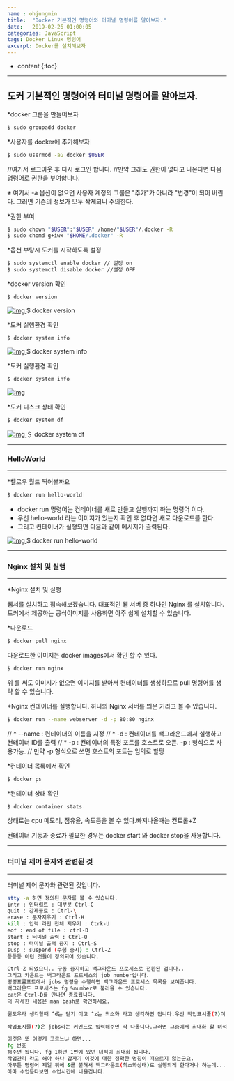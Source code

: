 ```yaml
---
name : ohjungmin
title:  "Docker 기본적인 명령어와 터미널 명령어를 알아보자."
date:   2019-02-26 01:00:05
categories: JavaScript
tags: Docker Linux 명령어
excerpt: Docker를 설치해보자
---
```


* content
{:toc}
---

## 도커 기본적인 명령어와 터미널 명령어를  알아보자.

*docker 그룹을 만들어보자

```bash
$ sudo groupadd docker
```



*사용자를 docker에 추가해보자

```bash
$ sudo usermod -aG docker $USER
```

//여기서 로그아웃 후 다시 로그인 합니다.
//만약 그래도 권한이 없다고 나온다면 다음 명령어로 권한을 부여합니다.

※ 여기서 -a 옵션이 없으면 사용자 계정의 그룹은  "추가"가 아니라 "변경"이 되어 버린다. 그러면 기존의 정보가 모두 삭제되니 주의한다.



*권한 부여

```bash
$ sudo chown "$USER":"$USER" /home/"$USER"/.docker -R
$ sudo chomd g+iwx "$HOME/.docker" -R
```



*옵션 부탕시 도커를 시작하도록 설정

```bash
$ sudo systemctl enable docker // 설정 on
$ sudo systemctl disable docker //설정 OFF
```



*docker version 확인

```bash
$ docker version
```

[![img](https://postfiles.pstatic.net/MjAxOTAyMTVfMTMz/MDAxNTUwMTkzNzE0OTEx.jlCLi5ifJrn18PYyZLE_8Qbl-A2Y9700ozUSCfcy01Yg.Nj0nLKFVy78TcynnCfEctxG6Z5FKKyGHcJqtuLQnOSUg.PNG.bdkk0209/image.png?type=w580)                                 ](https://blog.naver.com/PostList.nhn?blogId=bdkk0209&widgetTypeCall=true&directAccess=true#)$ docker version



*도커 실행환경 확인 

```bash
$ docker system info
```

[![img](https://postfiles.pstatic.net/MjAxOTAyMTVfMjIz/MDAxNTUwMTkyMzkyMzgz.ZQZnlLvodT7Irrv-5giMDwQx1ZbB4wdozsEn7vIfX-cg.kmAVqkPjyYskVYHqW1WS5jR0GRDwh_OqMxlpIoBONt8g.PNG.bdkk0209/image.png?type=w580)                                 ](https://blog.naver.com/PostList.nhn?blogId=bdkk0209&widgetTypeCall=true&directAccess=true#)$ docker system info



*도커 실행환경 확인 

```bash
$ docker system info
```

[![img](https://postfiles.pstatic.net/MjAxOTAyMTVfMjIz/MDAxNTUwMTkyMzkyMzgz.ZQZnlLvodT7Irrv-5giMDwQx1ZbB4wdozsEn7vIfX-cg.kmAVqkPjyYskVYHqW1WS5jR0GRDwh_OqMxlpIoBONt8g.PNG.bdkk0209/image.png?type=w580)](https://blog.naver.com/PostList.nhn?blogId=bdkk0209&widgetTypeCall=true&directAccess=true#)



*도커 디스크 상태 확인

```bash
$ docker system df
```

[![img](https://postfiles.pstatic.net/MjAxOTAyMTVfMyAg/MDAxNTUwMTkzOTI2MTky.ySjRskeBNM-fVql8X5otb35yBO5xbOnEDsq6yVSSO0gg.gL_CtSZ_691RNGP-TGxeUDJpl9OUfupWSYftFtz1TS0g.PNG.bdkk0209/image.png?type=w580)                                 ](https://blog.naver.com/PostList.nhn?blogId=bdkk0209&widgetTypeCall=true&directAccess=true#)＄ docker system df



---
### HelloWorld
---

*헬로우 월드 찍어볼까요

```bash
$ docker run hello-world
```

- docker run 명령어는 컨테이너를 새로 만들고 실행까지 하는 명령어 이다.
- 우선 hello-world 라는 이미지가 있는지 확인 후 없다면 새로 다운로드를 한다. 
- 그리고 컨테이너가 실행되면 다음과 같이 메시지가 출력된다.

[![img](https://postfiles.pstatic.net/MjAxOTAyMTVfMjcz/MDAxNTUwMTk0OTk3MjI0.QsJgtGGMDzyoex9MlvkKj-fpwDAKS8G9vQQLtACTKNYg.wjaVSN4AyyEIbj4Ryl2vCpu305RA9-o7k4RhLOZVNdUg.PNG.bdkk0209/image.png?type=w580)                                 ](https://blog.naver.com/PostList.nhn?blogId=bdkk0209&widgetTypeCall=true&directAccess=true#)$ docker run hello-world



---
### Nginx 설치 및 실행
---

*Nginx 설치 및 실행

웹서를 설치하고 접속해보겠습니다. 대표적인 웹 서버 중 하나인  Nginx 를 설치합니다. 도커에서 제공하는 공식이미지를 사용하면 아주 쉽게 설치할 수 있습니다.



*다운로드

```bash
$ docker pull nginx
```

다운로드한 이미지는 docker images에서 확인 할 수 있다.

```bash
$ docker run nginx
```

위 를 써도 이미지가 없으면 이미지를 받아서 컨테이너를 생성하므로 pull 명령어를 생략 할 수 있습니다.



*Nginx 컨테이너를 실행합니다. 하나의 Nginx 서버를 띄운 거라고 볼 수 있습니다.

```bash
$ docker run --name webserver -d -p 80:80 nginx
```

// * --name  : 컨테이너의 이름을 지정
// * -d : 컨테이너를 백그라운드에서 실행하고 컨테이너 ID를 출력
// * -p : 컨테이너의 특정 포트를 호스트로 오픈. -p <host-port>:<container-port> 형식으로 사용가능.
// 만약 -p <container-port> 형식으로 쓰면 호스트의 포트는 임의로 할당



*컨테이너 목록에서 확인

```bash
$ docker ps
```



*컨테이너 상태 확인

```bash
$ docker container stats
```

상태로는 cpu 메모리, 점유율, 속도등을 볼 수 있다.빠져나올때는 컨트롤+Z



컨테이너 기동과 종료가 필요한 경우는 docker start 와 docker stop을 사용합니다.



---
### 터미널 제어 문자와 관련된 것
---

터미널 제어 문자와 관련된 것입니다.

```bash
stty -a 하면 정의된 문자를 볼 수 있습니다.
intr : 인터럽트 : 대부분 Ctrl-C
quit : 강제종료 : Ctrl-\
erase : 문자지우기 : Ctrl-H 
kill : 입력 라인 전체 지우기 : Ctrk-U
eof : end of file : ctrl-D
start : 터미널 출력 : Ctrl-Q
stop : 터미널 출력 중지 : Ctrl-S
susp : suspend (수행 중지) : Ctrl-Z
등등등 이런 것들이 정의되어 있습니다.

Ctrl-Z 되었으니.. 구동 중지하고 백그라운드 프로세스로 전환된 겁니다..
그리고 카운트는 백그라운드 프로세스의 job number입니다.
명령프롬프트에서 jobs 명령을 수행하면 백그라운드 프로세스 목록을 보여줍니다.
백그라운드 프로세스는 fg %number로 불러올 수 있습니다.
cat은 Ctrl-D를 만나면 종료됩니다.
더 자세한 내용은 man bash로 확인하세요.

윈도우라 생각할때 ^d는 닫기 이고 ^z는 최소화 라고 생각하면 됩니다.우선 작업표시줄(?)이 필요하겠지요? 그래야 무슨창이 최소화되어 있는지 알테니까...

작업표시줄(?)은 jobs라는 커멘드로 입력해주면 딱 나옵니다.그러면 그중에서 최대화 할 녀석을 콕 골라주면 최대화가 되는 것인데...

이것은 또 어떻게 고르느냐 하면...
fg 번호
해주면 됩니다. fg 1하면 1번에 있던 녀석이 최대화 됩니다.
작업관리 라고 해야 하나 갑자기 이것에 대한 정확한 명칭이 떠오르지 않는군요.
아무튼 명령어 제일 뒤에 &를 붙혀서 백그라운드(최소화상태)로 실행되게 한다거나 하는데...
아마 수업듣다보면 수업시간에 나올겁니다.
```

